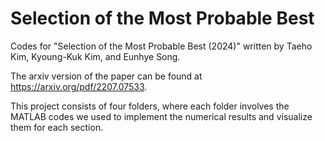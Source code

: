 # Selection of the Most Probable Best
Codes for "Selection of the Most Probable Best (2024)" written by Taeho Kim, Kyoung-Kuk Kim, and Eunhye Song.

The arxiv version of the paper can be found at https://arxiv.org/pdf/2207.07533. 

This project consists of four folders, where each folder involves the MATLAB codes we used to implement the numerical results and visualize them for each section. 
